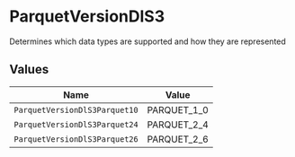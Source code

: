 # ParquetVersionDlS3

Determines which data types are supported and how they are represented


## Values

| Name                          | Value                         |
| ----------------------------- | ----------------------------- |
| `ParquetVersionDlS3Parquet10` | PARQUET_1_0                   |
| `ParquetVersionDlS3Parquet24` | PARQUET_2_4                   |
| `ParquetVersionDlS3Parquet26` | PARQUET_2_6                   |